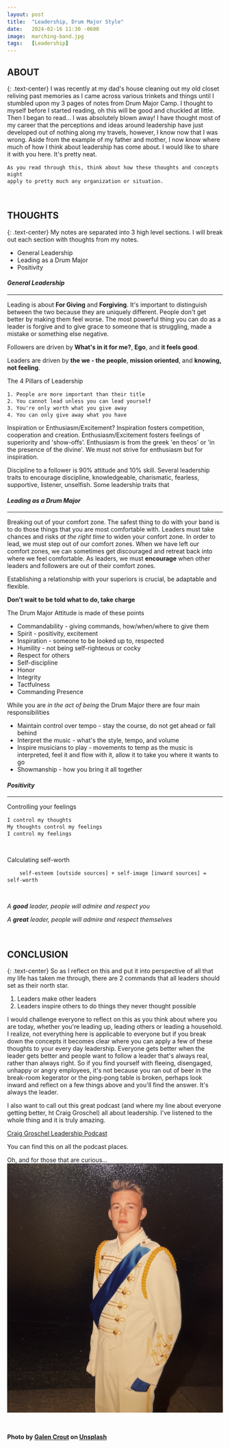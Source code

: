 ```yaml
---
layout: post
title:  "Leadership, Drum Major Style"
date:   2024-02-16 11:30 -0600
image:  marching-band.jpg
tags:   [Leadership]
---
```


## ABOUT
{: .text-center}
I was recently at my dad's house cleaning out my old closet reliving past memories as I came across various trinkets and things until I stumbled upon my 3 pages of notes from Drum Major Camp. I thought to myself before I started reading, oh this will be good and chuckled at little. Then I began to read... I was absolutely blown away! I have thought most of my career that the perceptions and ideas around leadership have just developed out of nothing along my travels, however, I know now that I was wrong. Aside from the example of my father and mother, I now know where much of how I think about leadership has come about. I would like to share it with you here. It's pretty neat.

    As you read through this, think about how these thoughts and concepts might 
    apply to pretty much any organization or situation.

<br>

## THOUGHTS 
{: .text-center}
My notes are separated into 3 high level sections. I will break out each section with thoughts from my notes.

* General Leadership
* Leading as a Drum Major
* Positivity

#### *General Leadership*
---
Leading is about **For Giving** and **Forgiving**. It's important to distinguish between the two because they are uniquely different. People don't get better by making them feel worse. The most powerful thing you can do as a leader is forgive and to give grace to someone that is struggling, made a mistake or something else negative.

Followers are driven by **What's in it for me?**, **Ego**, and **it feels good**.

Leaders are driven by **the we - the people**, **mission oriented**, and **knowing, not feeling**.


The 4 Pillars of Leadership

    1. People are more important than their title
    2. You cannot lead unless you can lead yourself
    3. You're only worth what you give away
    4. You can only give away what you have


Inspiration or Enthusiasm/Excitement? Inspiration fosters competition, cooperation and creation. Enthusiasm/Excitement fosters feelings of superiority and 'show-offs'. Enthusiasm is from the greek 'en theos' or 'in the presence of the divine'. We must not strive for enthusiasm but for inspiration.

Discipline to a follower is 90% attitude and 10% skill. Several leadership traits to encourage discipline, knowledgeable, charismatic, fearless, supportive, listener, unselfish. Some leadership traits that  

#### *Leading as a Drum Major*
---
Breaking out of your comfort zone. The safest thing to do with your band is to do those things that you are most comfortable with. Leaders must take chances and risks *at the right time* to widen your confort zone. In order to lead, we must step out of our comfort zones. When we have left our comfort zones, we can sometimes get discouraged and retreat back into where we feel comfortable. As leaders, we must **encourage** when other leaders and followers are out of their comfort zones.

Establishing a relationship with your superiors is crucial, be adaptable and flexible.

**Don't wait to be told what to do, take charge**

The Drum Major Attitude is made of these points

* Commandability - giving commands, how/when/where to give them
* Spirit - positivity, excitement
* Inspiration - someone to be looked up to, respected
* Humility - not being self-righteous or cocky
* Respect for others
* Self-discipline
* Honor
* Integrity
* Tactfulness
* Commanding Presence

While you are *in the act of being* the Drum Major there are four main responsibilities

* Maintain control over tempo - stay the course, do not get ahead or fall behind
* Interpret the music - what's the style, tempo, and volume
* Inspire musicians to play - movements to temp as the music is interpreted, feel it and flow with it, allow it to take you where it wants to go
* Showmanship - how you bring it all together

#### *Positivity*
---
Controlling your feelings

    I control my thoughts
    My thoughts control my feelings
    I control my feelings

<br>

Calculating self-worth
``` 
    self-esteem [outside sources] + self-image [inward sources] = self-worth
```

<br>

*A **good** leader, people will admire and respect you*

*A **great** leader, people will admire and respect themselves*

<br>

## CONCLUSION
{: .text-center}
So as I reflect on this and put it into perspective of all that my life has taken me through, there are 2 commands that all leaders should set as their north star.

1. Leaders make other leaders
2. Leaders inspire others to do things they never thought possible

I would challenge everyone to reflect on this as you think about where you are today, whether you're leading up, leading others or leading a household. I realize, not everything here is applicable to everyone but if you break down the concepts it becomes clear where you can apply a few of these thoughts to your every day leadership. Everyone gets better when the leader gets better and people want to follow a leader that's always real, rather than always right. So if you find yourself with fleeing, disengaged, unhappy or angry employees, it's not because you ran out of beer in the break-room kegerator or the ping-pong table is broken, perhaps look inward and reflect on a few things above and you'll find the answer. It's always the leader.

I also want to call out this great podcast (and where my line about everyone getting better, ht Craig Groschel) all about leadership. I've listened to the whole thing and it is truly amazing.

[Craig Groschel Leadership Podcast](https://youtube.com/playlist?list=PLfd9RiSXWAX63y6ZXYrBtyN05jy3BGEPg&si=zqk1jb0E7zT6Jyn5)

You can find this on all the podcast places.


Oh, and for those that are curious...
![This is me](/img/drum-major.png)

<br>

**Photo by [Galen Crout](https://unsplash.com/@galen_crout) on [Unsplash](https://unsplash.com/photos/a-group-of-people-marching-in-a-parade--7HpdHeYUZ4)**